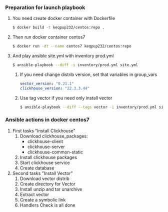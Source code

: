 ### Preparation for launch playbook
1) You need create docker container with Dockerfile
    ```bash
    $ docker build -t keqpup232/centos:repo .
    ```
2) Then run docker container centos7 
    ```bash
   $ docker run -dt --name centos7 keqpup232/centos:repo  
   ```
3) And play ansible site.yml with inventory prod.yml
    ```bash
   $ ansible-playbook --diff -i inventory/prod.yml site.yml
   ```
   1) If you need change distrib version, set that variables in group_vars
       ```yaml
       vector_version: "0.21.1"
       clickhouse_version: "22.3.3.44"
       ```
   2) Use tag vector if you need only install vector 
       ```bash
       $ ansible-playbook --diff --tags vector -i inventory/prod.yml site.yml
       ```
### Ansible actions in docker centos7
1) First tasks "Install Clickhouse"
   1) Download clickhouse_packages:
      - clickhouse-client
      - clickhouse-server
      - clickhouse-common-static
   2) Install clickhouse packages
   3) Start clickhouse service
   4) Create database
2) Second tasks "Install Vector"
   1) Download vector distrib
   2) Create directory for Vector
   3) Install unzip and tar unarchive
   4) Extract vector
   5) Create a symbolic link
   6) Handlers Check is all done



